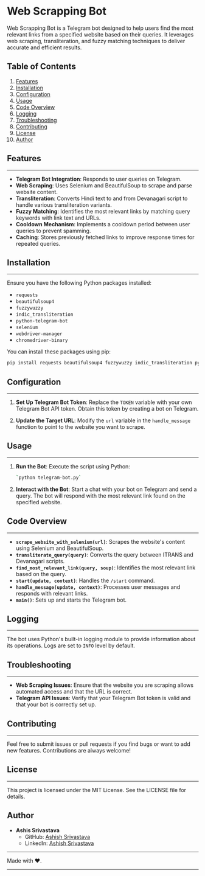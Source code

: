 Web Scrapping Bot
=============

Web Scrapping Bot is a Telegram bot designed to help users find the most relevant links from a specified website based on their queries. It leverages web scraping, transliteration, and fuzzy matching techniques to deliver accurate and efficient results.

## Table of Contents
1. [Features](#features)
2. [Installation](#installation)
3. [Configuration](#configuration)
4. [Usage](#usage)
5. [Code Overview](#code-overview)
6. [Logging](#logging)
7. [Troubleshooting](#troubleshooting)
8. [Contributing](#contributing)
9. [License](#license)
10. [Author](#author)

## Features
--------

-   **Telegram Bot Integration**: Responds to user queries on Telegram.
-   **Web Scraping**: Uses Selenium and BeautifulSoup to scrape and parse website content.
-   **Transliteration**: Converts Hindi text to and from Devanagari script to handle various transliteration variants.
-   **Fuzzy Matching**: Identifies the most relevant links by matching query keywords with link text and URLs.
-   **Cooldown Mechanism**: Implements a cooldown period between user queries to prevent spamming.
-   **Caching**: Stores previously fetched links to improve response times for repeated queries.

## Installation
------------

Ensure you have the following Python packages installed:

-   `requests`
-   `beautifulsoup4`
-   `fuzzywuzzy`
-   `indic_transliteration`
-   `python-telegram-bot`
-   `selenium`
-   `webdriver-manager`
-   `chromedriver-binary`

You can install these packages using pip:

```sh
pip install requests beautifulsoup4 fuzzywuzzy indic_transliteration python-telegram-bot selenium webdriver-manager
```

## Configuration
-------------

1.  **Set Up Telegram Bot Token**: Replace the `TOKEN` variable with your own Telegram Bot API token. Obtain this token by creating a bot on Telegram.

2.  **Update the Target URL**: Modify the `url` variable in the `handle_message` function to point to the website you want to scrape.

## Usage
-----

1.  **Run the Bot**: Execute the script using Python:

    ```sh
    `python telegram-bot.py`
    ```

2.  **Interact with the Bot**: Start a chat with your bot on Telegram and send a query. The bot will respond with the most relevant link found on the specified website.

## Code Overview
-------------

-   **`scrape_website_with_selenium(url)`**: Scrapes the website's content using Selenium and BeautifulSoup.
-   **`transliterate_query(query)`**: Converts the query between ITRANS and Devanagari scripts.
-   **`find_most_relevant_link(query, soup)`**: Identifies the most relevant link based on the query.
-   **`start(update, context)`**: Handles the `/start` command.
-   **`handle_message(update, context)`**: Processes user messages and responds with relevant links.
-   **`main()`**: Sets up and starts the Telegram bot.

## Logging
-------

The bot uses Python's built-in logging module to provide information about its operations. Logs are set to `INFO` level by default.

## Troubleshooting
---------------

-   **Web Scraping Issues**: Ensure that the website you are scraping allows automated access and that the URL is correct.
-   **Telegram API Issues**: Verify that your Telegram Bot token is valid and that your bot is correctly set up.

## Contributing
------------

Feel free to submit issues or pull requests if you find bugs or want to add new features. Contributions are always welcome!

## License
-------

This project is licensed under the MIT License. See the LICENSE file for details.


## Author

- **Ashis Srivastava**
  - GitHub: [Ashish Srivastava](https://github.com/shouttolearnorg)
  - LinkedIn: [Ashish Srivastava](https://www.linkedin.com/in/text-ashish/)

---

Made with ❤️.

* * * * *
